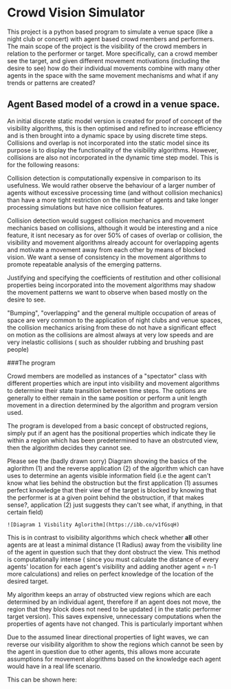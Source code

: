 # Crowd Vision Simulator
This project is a python based program to simulate a venue space (like a night club or concert) with agent based crowd members and performers. The main scope of the project is the visibility of the crowd members in relation to the performer or target. More specifically, can a crowd member see the target, and given different movement motivations (including the desire to see) how do their individual movements combine with many other agents in the space with the same movement mechanisms and what if any trends or patterns are created?


## Agent Based model of a crowd in a venue space.

An initial discrete static model version is created for proof of concept of the visibility algorithms, this is then optimised and refined to increase efficiency and is then brought into a dynamic space by using discrete time steps. 
Collisions and overlap is not incorporated into the static model since its purpose is to display the functionality of the visibility algorithms. 
However, collisions are also not incorporated in the dynamic time step model. This is for the following reasons:

Collision detection is computationally expensive in comparison to its usefulness. We would rather observe the behaviour of a larger number of agents without excessive processing time (and without collision mechanics) than have a more tight restriction on the number of agents and take longer processing simulations but have nice collision features. 

Collision detection would suggest collision mechanics and movement mechanics based on collisions, although it would be interesting and a nice feature, it isnt necesary as for over 50% of cases of overlap or collision, the visibility and movement algorithms already account for overlapping agents and motivate a movement away from each other by means of blocked vision. We want a sense of consistency in the movement algorithms to promote repeatable analysis of the emerging patterns.


Justifying and specifying the coefficients of restitution and other collisional properties being incorporated into the movement algorithms may shadow the movement patterns we want to observe when based mostly on the desire to see. 

"Bumping", "overlapping" and the general multiple occupation of areas of space are very common to the application of night clubs and venue spaces, the collision mechanics arising from these do not have a significant effect on motion as the collisions are almost always at very low speeds and are very inelastic collisions ( such as shoulder rubbing and brushing past people) 

###The program


Crowd members are modelled as instances of a "spectator" class with different properties which are input into visibility and movement algorithms to determine their state transition between time steps. The options are generally to either remain in the same position or perform a unit length movement in a direction determined by the algorithm and program version used.


The program is developed from a basic concept of obstructed regions, simply put if an agent has the positional properties which indicate they lie within a region which has been predetermined to have an obstrcuted view, then the algorithm decides they cannot see.

Please see the (badly drawn sorry) Diagram showing the basics of the aglorithm (1)  and the reverse application (2) of the algorithm which can have uses to determine an agents visible information field (i.e the agent can't know what lies behind the obstruction but the first application (1) assumes perfect knowledge that their view of the target is blocked by knowing that the performer is at a given point behind the obstruction, if that makes sense?, application (2) just suggests they can't see what, if anything, in that certain field) 


    ![Diagram 1 Visbility Aglorithm](https://ibb.co/v1fGsqH)





This is in contrast to visibility algorithms which check whether **all** other agents are at least a minimal distance (1 Radius) away from the visibility line of the agent in question such that they dont obstruct the view. This method is computationally intense ( since you must calculate the distance of every agents' location for each agent's visibility and adding another agent = n-1 more calculations) and relies on perfect knowledge of the location of the desired target. 

My algorithm keeps an array of obstructed view regions which are each determined by an individual agent, therefore if an agent does not move, the region that they block does not need to be updated ( in the static performer target version). This saves expensive, unnecessary computations when the properties of agents have not changed. This is particularly important whhen 


Due to the assumed linear directional properties of light waves, we can reverse our visibility algorithm to show the regions which cannot 
be seen by the agent in question due to other agents, this allows more accurate assumptions for movement alogrithms based on the knowledge each agent would have in a real life scenario. 

This can be shown here: 

